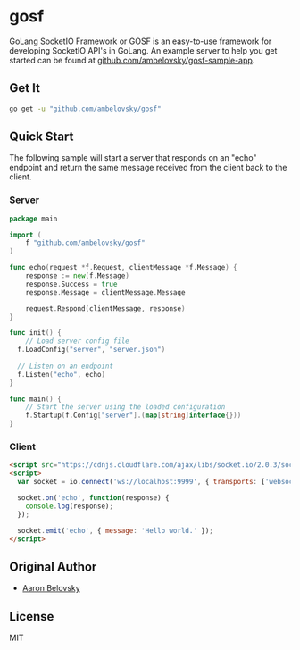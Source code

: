 # gosf
GoLang SocketIO Framework or GOSF is an easy-to-use framework for developing SocketIO API's in GoLang. An example server to help you get started can be found
at [github.com/ambelovsky/gosf-sample-app](https://github.com/ambelovsky/gosf-sample-app).

## Get It

```sh
go get -u "github.com/ambelovsky/gosf"
```

## Quick Start

The following sample will start a server that responds on an "echo" endpoint and return the same message received from the client back to the client.

### Server

```go
package main

import (
	f "github.com/ambelovsky/gosf"
)

func echo(request *f.Request, clientMessage *f.Message) {
	response := new(f.Message)
	response.Success = true
	response.Message = clientMessage.Message

	request.Respond(clientMessage, response)
}

func init() {
	// Load server config file
  f.LoadConfig("server", "server.json")
  
  // Listen on an endpoint
  f.Listen("echo", echo)
}

func main() {
	// Start the server using the loaded configuration
	f.Startup(f.Config["server"].(map[string]interface{}))
}
```

### Client
```html
<script src="https://cdnjs.cloudflare.com/ajax/libs/socket.io/2.0.3/socket.io.slim.js"></script>
<script>
  var socket = io.connect('ws://localhost:9999', { transports: ['websocket'] });

  socket.on('echo', function(response) {
    console.log(response);
  });

  socket.emit('echo', { message: 'Hello world.' });
</script>
```

## Original Author

- [Aaron Belovsky](https://github.com/ambelovsky)

## License

MIT
